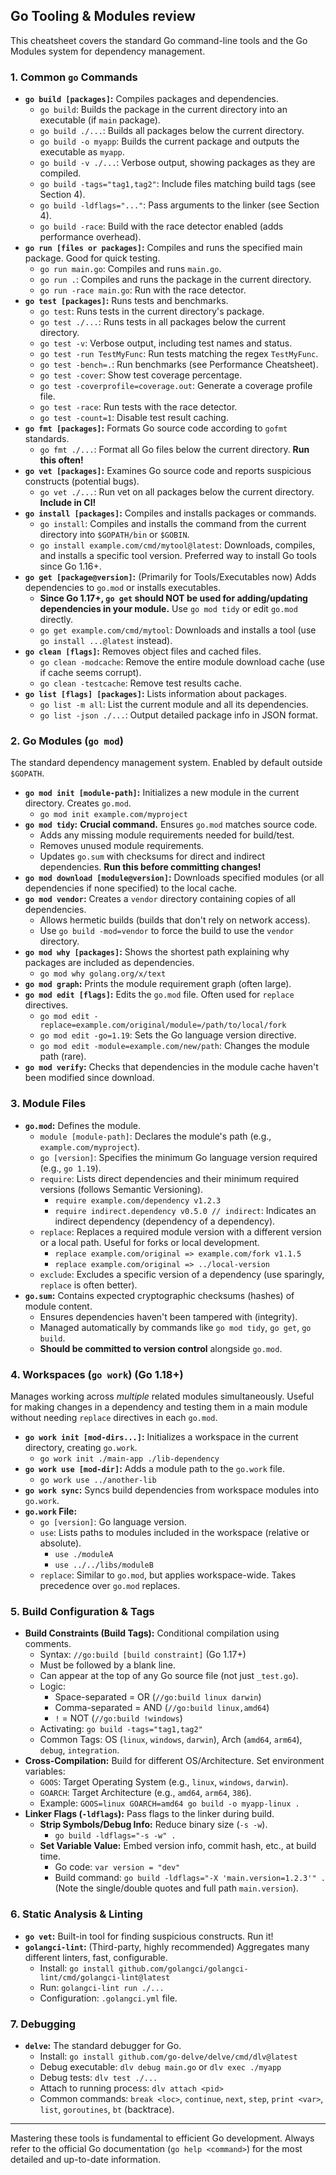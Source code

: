 ## Go Tooling & Modules review

This cheatsheet covers the standard Go command-line tools and the Go Modules system for dependency management.

### 1. Common `go` Commands

*   **`go build [packages]`:** Compiles packages and dependencies.
    *   `go build`: Builds the package in the current directory into an executable (if `main` package).
    *   `go build ./...`: Builds all packages below the current directory.
    *   `go build -o myapp`: Builds the current package and outputs the executable as `myapp`.
    *   `go build -v ./...`: Verbose output, showing packages as they are compiled.
    *   `go build -tags="tag1,tag2"`: Include files matching build tags (see Section 4).
    *   `go build -ldflags="..."`: Pass arguments to the linker (see Section 4).
    *   `go build -race`: Build with the race detector enabled (adds performance overhead).
*   **`go run [files or packages]`:** Compiles and runs the specified main package. Good for quick testing.
    *   `go run main.go`: Compiles and runs `main.go`.
    *   `go run .`: Compiles and runs the package in the current directory.
    *   `go run -race main.go`: Run with the race detector.
*   **`go test [packages]`:** Runs tests and benchmarks.
    *   `go test`: Runs tests in the current directory's package.
    *   `go test ./...`: Runs tests in all packages below the current directory.
    *   `go test -v`: Verbose output, including test names and status.
    *   `go test -run TestMyFunc`: Run tests matching the regex `TestMyFunc`.
    *   `go test -bench=.`: Run benchmarks (see Performance Cheatsheet).
    *   `go test -cover`: Show test coverage percentage.
    *   `go test -coverprofile=coverage.out`: Generate a coverage profile file.
    *   `go test -race`: Run tests with the race detector.
    *   `go test -count=1`: Disable test result caching.
*   **`go fmt [packages]`:** Formats Go source code according to `gofmt` standards.
    *   `go fmt ./...`: Format all Go files below the current directory. **Run this often!**
*   **`go vet [packages]`:** Examines Go source code and reports suspicious constructs (potential bugs).
    *   `go vet ./...`: Run vet on all packages below the current directory. **Include in CI!**
*   **`go install [packages]`:** Compiles and installs packages or commands.
    *   `go install`: Compiles and installs the command from the current directory into `$GOPATH/bin` or `$GOBIN`.
    *   `go install example.com/cmd/mytool@latest`: Downloads, compiles, and installs a specific tool version. Preferred way to install Go tools since Go 1.16+.
*   **`go get [package@version]`:** (Primarily for Tools/Executables now) Adds dependencies to `go.mod` or installs executables.
    *   **Since Go 1.17+, `go get` should NOT be used for adding/updating dependencies in your module.** Use `go mod tidy` or edit `go.mod` directly.
    *   `go get example.com/cmd/mytool`: Downloads and installs a tool (use `go install ...@latest` instead).
*   **`go clean [flags]`:** Removes object files and cached files.
    *   `go clean -modcache`: Remove the entire module download cache (use if cache seems corrupt).
    *   `go clean -testcache`: Remove test results cache.
*   **`go list [flags] [packages]`:** Lists information about packages.
    *   `go list -m all`: List the current module and all its dependencies.
    *   `go list -json ./...`: Output detailed package info in JSON format.

### 2. Go Modules (`go mod`)

The standard dependency management system. Enabled by default outside `$GOPATH`.

*   **`go mod init [module-path]`:** Initializes a new module in the current directory. Creates `go.mod`.
    *   `go mod init example.com/myproject`
*   **`go mod tidy`:** **Crucial command.** Ensures `go.mod` matches source code.
    *   Adds any missing module requirements needed for build/test.
    *   Removes unused module requirements.
    *   Updates `go.sum` with checksums for direct and indirect dependencies. **Run this before committing changes!**
*   **`go mod download [module@version]`:** Downloads specified modules (or all dependencies if none specified) to the local cache.
*   **`go mod vendor`:** Creates a `vendor` directory containing copies of all dependencies.
    *   Allows hermetic builds (builds that don't rely on network access).
    *   Use `go build -mod=vendor` to force the build to use the `vendor` directory.
*   **`go mod why [packages]`:** Shows the shortest path explaining why packages are included as dependencies.
    *   `go mod why golang.org/x/text`
*   **`go mod graph`:** Prints the module requirement graph (often large).
*   **`go mod edit [flags]`:** Edits the `go.mod` file. Often used for `replace` directives.
    *   `go mod edit -replace=example.com/original/module=/path/to/local/fork`
    *   `go mod edit -go=1.19`: Sets the Go language version directive.
    *   `go mod edit -module=example.com/new/path`: Changes the module path (rare).
*   **`go mod verify`:** Checks that dependencies in the module cache haven't been modified since download.

### 3. Module Files

*   **`go.mod`:** Defines the module.
    *   `module [module-path]`: Declares the module's path (e.g., `example.com/myproject`).
    *   `go [version]`: Specifies the minimum Go language version required (e.g., `go 1.19`).
    *   `require`: Lists direct dependencies and their minimum required versions (follows Semantic Versioning).
        *   `require example.com/dependency v1.2.3`
        *   `require indirect.dependency v0.5.0 // indirect`: Indicates an indirect dependency (dependency of a dependency).
    *   `replace`: Replaces a required module version with a different version or a local path. Useful for forks or local development.
        *   `replace example.com/original => example.com/fork v1.1.5`
        *   `replace example.com/original => ../local-version`
    *   `exclude`: Excludes a specific version of a dependency (use sparingly, `replace` is often better).
*   **`go.sum`:** Contains expected cryptographic checksums (hashes) of module content.
    *   Ensures dependencies haven't been tampered with (integrity).
    *   Managed automatically by commands like `go mod tidy`, `go get`, `go build`.
    *   **Should be committed to version control** alongside `go.mod`.

### 4. Workspaces (`go work`) (Go 1.18+)

Manages working across *multiple* related modules simultaneously. Useful for making changes in a dependency and testing them in a main module without needing `replace` directives in each `go.mod`.

*   **`go work init [mod-dirs...]`:** Initializes a workspace in the current directory, creating `go.work`.
    *   `go work init ./main-app ./lib-dependency`
*   **`go work use [mod-dir]`:** Adds a module path to the `go.work` file.
    *   `go work use ../another-lib`
*   **`go work sync`:** Syncs build dependencies from workspace modules into `go.work`.
*   **`go.work` File:**
    *   `go [version]`: Go language version.
    *   `use`: Lists paths to modules included in the workspace (relative or absolute).
        *   `use ./moduleA`
        *   `use ../../libs/moduleB`
    *   `replace`: Similar to `go.mod`, but applies workspace-wide. Takes precedence over `go.mod` replaces.

### 5. Build Configuration & Tags

*   **Build Constraints (Build Tags):** Conditional compilation using comments.
    *   Syntax: `//go:build [build constraint]` (Go 1.17+)
    *   Must be followed by a blank line.
    *   Can appear at the top of any Go source file (not just `_test.go`).
    *   Logic:
        *   Space-separated = OR (`//go:build linux darwin`)
        *   Comma-separated = AND (`//go:build linux,amd64`)
        *   `!` = NOT (`//go:build !windows`)
    *   Activating: `go build -tags="tag1,tag2"`
    *   Common Tags: OS (`linux`, `windows`, `darwin`), Arch (`amd64`, `arm64`), `debug`, `integration`.
*   **Cross-Compilation:** Build for different OS/Architecture. Set environment variables:
    *   `GOOS`: Target Operating System (e.g., `linux`, `windows`, `darwin`).
    *   `GOARCH`: Target Architecture (e.g., `amd64`, `arm64`, `386`).
    *   Example: `GOOS=linux GOARCH=amd64 go build -o myapp-linux .`
*   **Linker Flags (`-ldflags`):** Pass flags to the linker during build.
    *   **Strip Symbols/Debug Info:** Reduce binary size (`-s -w`).
        *   `go build -ldflags="-s -w" .`
    *   **Set Variable Value:** Embed version info, commit hash, etc., at build time.
        *   Go code: `var version = "dev"`
        *   Build command: `go build -ldflags="-X 'main.version=1.2.3'" .` (Note the single/double quotes and full path `main.version`).

### 6. Static Analysis & Linting

*   **`go vet`:** Built-in tool for finding suspicious constructs. Run it!
*   **`golangci-lint`:** (Third-party, highly recommended) Aggregates many different linters, fast, configurable.
    *   Install: `go install github.com/golangci/golangci-lint/cmd/golangci-lint@latest`
    *   Run: `golangci-lint run ./...`
    *   Configuration: `.golangci.yml` file.

### 7. Debugging

*   **`delve`:** The standard debugger for Go.
    *   Install: `go install github.com/go-delve/delve/cmd/dlv@latest`
    *   Debug executable: `dlv debug main.go` or `dlv exec ./myapp`
    *   Debug tests: `dlv test ./...`
    *   Attach to running process: `dlv attach <pid>`
    *   Common commands: `break <loc>`, `continue`, `next`, `step`, `print <var>`, `list`, `goroutines`, `bt` (backtrace).

---

Mastering these tools is fundamental to efficient Go development. Always refer to the official Go documentation (`go help <command>`) for the most detailed and up-to-date information.
